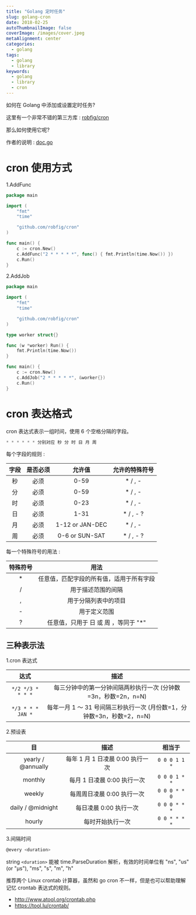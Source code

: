 ```yaml
---
title: "Golang 定时任务"
slug: golang-cron
date: 2018-02-25
autoThumbnailImage: false
coverImage: /images/cover.jpeg
metaAlignment: center
categories:
  - golang
tags:
  - golang
  - library
keywords:
  - golang
  - library
  - cron
---
```


如何在 Golang 中添加或设置定时任务?

<!--more-->

这里有一个非常不错的第三方库 : [robfig/cron](https://github.com/robfig/cron)

那么如何使用它呢?

作者的说明 : [doc.go](https://github.com/robfig/cron/blob/master/doc.go)

# cron 使用方式

1.AddFunc

```go
package main

import (
    "fmt"
    "time"

    "github.com/robfig/cron"
)

func main() {
    c := cron.New()
    c.AddFunc("2 * * * * *", func() { fmt.Println(time.Now()) })
    c.Run()
}
```

2.AddJob

```go
package main

import (
    "fmt"
    "time"

    "github.com/robfig/cron"
)

type worker struct{}

func (w *worker) Run() {
    fmt.Println(time.Now())
}

func main() {
    c := cron.New()
    c.AddJob("2 * * * * *", &worker{})
    c.Run()
}
```

# cron 表达格式

cron 表达式表示一组时间，使用 6 个空格分隔的字段。

```go
* * * * * * 分别对应 秒 分 时 日 月 周
```

每个字段的规则 :

| 字段  | 是否必须 |     允许值      | 允许的特殊符号 |
| :---: | :------: | :-------------: | :------------: |
|  秒   |   必须   |      0-59       |    \* / , -    |
|  分   |   必须   |      0-59       |    \* / , -    |
|  时   |   必须   |      0-23       |    \* / , -    |
|  日   |   必须   |      1-31       |   \* / , - ?   |
|  月   |   必须   | 1-12 or JAN-DEC |    \* / , -    |
|  周   |   必须   | 0-6 or SUN-SAT  |   \* / , - ?   |

每一个特殊符号的用法 :

| 特殊符号 |                   用法                   |
| :------: | :--------------------------------------: |
|    \*    | 任意值，匹配字段的所有值，适用于所有字段 |
|    /     |            用于描述范围的间隔            |
|    ,     |           用于分隔列表中的项目           |
|    -     |               用于定义范围               |
|    ?     |  任意值，只用于 日 或 周 ，等同于 "\*"   |

## 三种表示法

1.cron 表达式

|       达式        |                                  描述                                  |
| :---------------: | :--------------------------------------------------------------------: |
| `*/2 */3 * * * *` |     每三分钟中的第一分钟间隔两秒执行一次 (分钟数=3n，秒数=2n，n=N)     |
| `*/3 * * * JAN *` | 每年一月 1 ～ 31 号间隔三秒执行一次 (月份数=1，分钟数=3n，秒数=2，n=N) |

2.预设表

|         目         |               描述               |    相当于     |
| :----------------: | :------------------------------: | :-----------: |
| yearly / @annually | 每年 1 月 1 日凌晨 0:00 执行一次 | `0 0 0 1 1 *` |
|      monthly       |   每月 1 日凌晨 0:00 执行一次    | `0 0 0 1 * *` |
|       weekly       |    每周周日凌晨 0:00 执行一次    | `0 0 0 * * 0` |
| daily / @midnight  |      每日凌晨 0:00 执行一次      | `0 0 0 * * *` |
|       hourly       |         每时开始执行一次         | `0 0 * * * *` |

3.间隔时间

```go
@every <duration>
```

string `<duration>` 能被 time.ParseDuration 解析，有效的时间单位有 "ns", "us" (or "µs"), "ms", "s", "m", "h"

推荐两个 Linux crontab 计算器，虽然和 go cron 不一样，但是也可以帮助理解记忆 crontab 表达式的规则。

- http://www.atool.org/crontab.php
- https://tool.lu/crontab/

